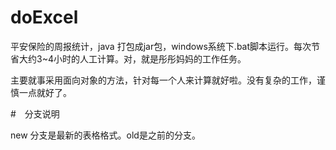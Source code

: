 # doExcel

平安保险的周报统计，java 打包成jar包，windows系统下.bat脚本运行。每次节省大约3~4小时的人工计算。对，就是彤彤妈妈的工作任务。

主要就事采用面向对象的方法，针对每一个人来计算就好啦。没有复杂的工作，谨慎一点就好了。


#　分支说明

new 分支是最新的表格格式。old是之前的分支。
